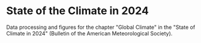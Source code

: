 # State of the Climate in 2024

Data processing and figures for the chapter "Global Climate" in the "State of Climate in 2024" (Bulletin of the American Meteorological Society).
